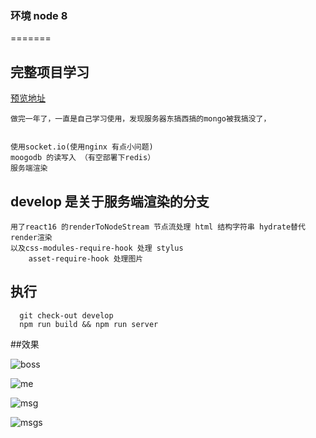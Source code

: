 
### 环境 node 8
=======
## 完整项目学习
[预览地址](https://www.zhangbowen.club)
```
做完一年了，一直是自己学习使用，发现服务器东搞西搞的mongo被我搞没了，


使用socket.io(使用nginx 有点小问题)
moogodb 的读写入 （有空部署下redis）
服务端渲染
```


## develop 是关于服务端渲染的分支
```
用了react16 的renderToNodeStream 节点流处理 html 结构字符串 hydrate替代render渲染
以及css-modules-require-hook 处理 stylus
    asset-require-hook 处理图片
```
## 执行
```
  git check-out develop
  npm run build && npm run server

```
##效果


![boss](https://m.zhangbowen.club/static/upload/20190804/f22497f2adde4274afae011369bd1c0b.png "boss")

![me](https://m.zhangbowen.club/static/upload/20190804/657e32643b5d4fe5a5f2c832e957dd44.png "me")

![msg](https://m.zhangbowen.club/static/upload/20190804/7b097b75b9724e41930a7865e6f81ba4.png "msg")

![msgs](https://m.zhangbowen.club/static/upload/20190804/eb40f6c2d5b14b30b861af62c0269393.png "msgs")

